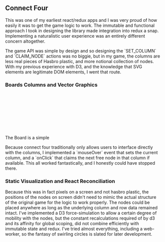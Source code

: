 ## Connect Four
This was one of my earliest react/redux apps and I was very proud of how easily it was to get the game logic to work. The immutable and functional approach I took in designing the library made integration into redux a snap. Implementing a naturalistic user experience was an entirely different concern altogether.

The game API was simple by design and so designing the \`SET_COLUMN\` and \`CLAIM_NODE\` actions was no biggie, but in my game, the columns are less real pieces of Hasbro plastic, and more notional collection of nodes. With my previous experience with D3, and the knowledge that SVG elements are legitimate DOM elements, I went that route.


### Boards Columns and Vector Graphics

The Board is a simple <svg> tag with a viewbox set to scale appropriately for the number of columns and rows needed for the game. The Columns are <g> tags which group together node elements, represented by <circle> tags. 

Because connect four traditionally only allows users to interface directly with the columns, I implemented a \`mouseOver\` event that sets the current column, and a \`onClick\` that claims the next free node in that column if available. This all worked fantastically, and I honestly could have stopped there. 


### Static Visualization and React Reconciliation
Because this was in fact pixels on a screen and not hasbro plastic, the positions of the nodes on screen didn't need to mimic the actual structure of the original game for the logic to work properly. The nodes could be placed anywhere as long as the underlying column and row data remained intact. I've implemented a D3 force-simulation to allow a certain degree of mobility with the nodes, but the constant recalculations required of by d3 and its affinity for global scoping, did not combine efficiently with immutable state and redux. I've tried almost everything, including a web-worker, so the fantasy of swirling circles is slated for later development.

